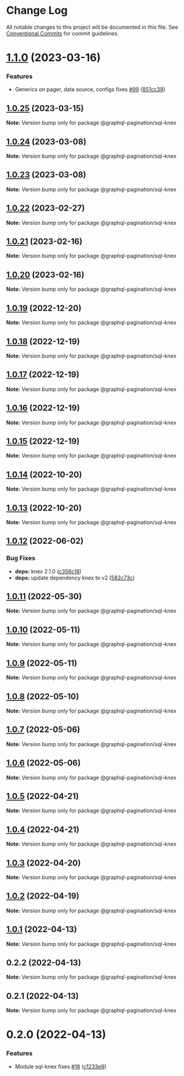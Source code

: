 # Change Log

All notable changes to this project will be documented in this file.
See [Conventional Commits](https://conventionalcommits.org) for commit guidelines.

# [1.1.0](https://github.com/lkrzyzanek/graphql-pagination/compare/@graphql-pagination/sql-knex@1.0.25...@graphql-pagination/sql-knex@1.1.0) (2023-03-16)


### Features

* Generics on pager, data source, configs fixes [#99](https://github.com/lkrzyzanek/graphql-pagination/issues/99) ([851cc39](https://github.com/lkrzyzanek/graphql-pagination/commit/851cc39f6e2c0a231e5e1729d0d2c86f9ec5abd4))





## [1.0.25](https://github.com/lkrzyzanek/graphql-pagination/compare/@graphql-pagination/sql-knex@1.0.24...@graphql-pagination/sql-knex@1.0.25) (2023-03-15)

**Note:** Version bump only for package @graphql-pagination/sql-knex





## [1.0.24](https://github.com/lkrzyzanek/graphql-pagination/compare/@graphql-pagination/sql-knex@1.0.23...@graphql-pagination/sql-knex@1.0.24) (2023-03-08)

**Note:** Version bump only for package @graphql-pagination/sql-knex





## [1.0.23](https://github.com/lkrzyzanek/graphql-pagination/compare/@graphql-pagination/sql-knex@1.0.22...@graphql-pagination/sql-knex@1.0.23) (2023-03-08)

**Note:** Version bump only for package @graphql-pagination/sql-knex





## [1.0.22](https://github.com/lkrzyzanek/graphql-pagination/compare/@graphql-pagination/sql-knex@1.0.21...@graphql-pagination/sql-knex@1.0.22) (2023-02-27)

**Note:** Version bump only for package @graphql-pagination/sql-knex





## [1.0.21](https://github.com/lkrzyzanek/graphql-pagination/compare/@graphql-pagination/sql-knex@1.0.20...@graphql-pagination/sql-knex@1.0.21) (2023-02-16)

**Note:** Version bump only for package @graphql-pagination/sql-knex





## [1.0.20](https://github.com/lkrzyzanek/graphql-pagination/compare/@graphql-pagination/sql-knex@1.0.19...@graphql-pagination/sql-knex@1.0.20) (2023-02-16)

**Note:** Version bump only for package @graphql-pagination/sql-knex





## [1.0.19](https://github.com/lkrzyzanek/graphql-pagination/compare/@graphql-pagination/sql-knex@1.0.18...@graphql-pagination/sql-knex@1.0.19) (2022-12-20)

**Note:** Version bump only for package @graphql-pagination/sql-knex





## [1.0.18](https://github.com/lkrzyzanek/graphql-pagination/compare/@graphql-pagination/sql-knex@1.0.17...@graphql-pagination/sql-knex@1.0.18) (2022-12-19)

**Note:** Version bump only for package @graphql-pagination/sql-knex





## [1.0.17](https://github.com/lkrzyzanek/graphql-pagination/compare/@graphql-pagination/sql-knex@1.0.16...@graphql-pagination/sql-knex@1.0.17) (2022-12-19)

**Note:** Version bump only for package @graphql-pagination/sql-knex





## [1.0.16](https://github.com/lkrzyzanek/graphql-pagination/compare/@graphql-pagination/sql-knex@1.0.15...@graphql-pagination/sql-knex@1.0.16) (2022-12-19)

**Note:** Version bump only for package @graphql-pagination/sql-knex





## [1.0.15](https://github.com/lkrzyzanek/graphql-pagination/compare/@graphql-pagination/sql-knex@1.0.14...@graphql-pagination/sql-knex@1.0.15) (2022-12-19)

**Note:** Version bump only for package @graphql-pagination/sql-knex





## [1.0.14](https://github.com/lkrzyzanek/graphql-pagination/compare/@graphql-pagination/sql-knex@1.0.13...@graphql-pagination/sql-knex@1.0.14) (2022-10-20)

**Note:** Version bump only for package @graphql-pagination/sql-knex





## [1.0.13](https://github.com/lkrzyzanek/graphql-pagination/compare/@graphql-pagination/sql-knex@1.0.12...@graphql-pagination/sql-knex@1.0.13) (2022-10-20)

**Note:** Version bump only for package @graphql-pagination/sql-knex





## [1.0.12](https://github.com/lkrzyzanek/graphql-pagination/compare/@graphql-pagination/sql-knex@1.0.11...@graphql-pagination/sql-knex@1.0.12) (2022-06-02)


### Bug Fixes

* **deps:** knex 2.1.0 ([c356c18](https://github.com/lkrzyzanek/graphql-pagination/commit/c356c185a282e9c4b48fd4d28c1f8686876f22c0))
* **deps:** update dependency knex to v2 ([582c73c](https://github.com/lkrzyzanek/graphql-pagination/commit/582c73c16157de703db372e51365f71b0109af20))





## [1.0.11](https://github.com/lkrzyzanek/graphql-pagination/compare/@graphql-pagination/sql-knex@1.0.10...@graphql-pagination/sql-knex@1.0.11) (2022-05-30)

**Note:** Version bump only for package @graphql-pagination/sql-knex





## [1.0.10](https://github.com/lkrzyzanek/graphql-pagination/compare/@graphql-pagination/sql-knex@1.0.9...@graphql-pagination/sql-knex@1.0.10) (2022-05-11)

**Note:** Version bump only for package @graphql-pagination/sql-knex





## [1.0.9](https://github.com/lkrzyzanek/graphql-pagination/compare/@graphql-pagination/sql-knex@1.0.8...@graphql-pagination/sql-knex@1.0.9) (2022-05-11)

**Note:** Version bump only for package @graphql-pagination/sql-knex





## [1.0.8](https://github.com/lkrzyzanek/graphql-pagination/compare/@graphql-pagination/sql-knex@1.0.7...@graphql-pagination/sql-knex@1.0.8) (2022-05-10)

**Note:** Version bump only for package @graphql-pagination/sql-knex





## [1.0.7](https://github.com/lkrzyzanek/graphql-pagination/compare/@graphql-pagination/sql-knex@1.0.6...@graphql-pagination/sql-knex@1.0.7) (2022-05-06)

**Note:** Version bump only for package @graphql-pagination/sql-knex





## [1.0.6](https://github.com/lkrzyzanek/graphql-pagination/compare/@graphql-pagination/sql-knex@1.0.5...@graphql-pagination/sql-knex@1.0.6) (2022-05-06)

**Note:** Version bump only for package @graphql-pagination/sql-knex





## [1.0.5](https://github.com/lkrzyzanek/graphql-pagination/compare/@graphql-pagination/sql-knex@1.0.4...@graphql-pagination/sql-knex@1.0.5) (2022-04-21)

**Note:** Version bump only for package @graphql-pagination/sql-knex





## [1.0.4](https://github.com/lkrzyzanek/graphql-pagination/compare/@graphql-pagination/sql-knex@1.0.3...@graphql-pagination/sql-knex@1.0.4) (2022-04-21)

**Note:** Version bump only for package @graphql-pagination/sql-knex





## [1.0.3](https://github.com/lkrzyzanek/graphql-pagination/compare/@graphql-pagination/sql-knex@1.0.2...@graphql-pagination/sql-knex@1.0.3) (2022-04-20)

**Note:** Version bump only for package @graphql-pagination/sql-knex





## [1.0.2](https://github.com/lkrzyzanek/graphql-pagination/compare/@graphql-pagination/sql-knex@1.0.1...@graphql-pagination/sql-knex@1.0.2) (2022-04-19)

**Note:** Version bump only for package @graphql-pagination/sql-knex





## [1.0.1](https://github.com/lkrzyzanek/graphql-pagination/compare/@graphql-pagination/sql-knex@1.0.0...@graphql-pagination/sql-knex@1.0.1) (2022-04-13)

**Note:** Version bump only for package @graphql-pagination/sql-knex





## 0.2.2 (2022-04-13)

**Note:** Version bump only for package @graphql-pagination/sql-knex





## 0.2.1 (2022-04-13)

**Note:** Version bump only for package @graphql-pagination/sql-knex





# 0.2.0 (2022-04-13)


### Features

* Module sql-knex fixes [#18](https://github.com/lkrzyzanek/graphql-pagination/issues/18) ([c1233e9](https://github.com/lkrzyzanek/graphql-pagination/commit/c1233e9a014e195da46292971e1cf208ccca1a28))
